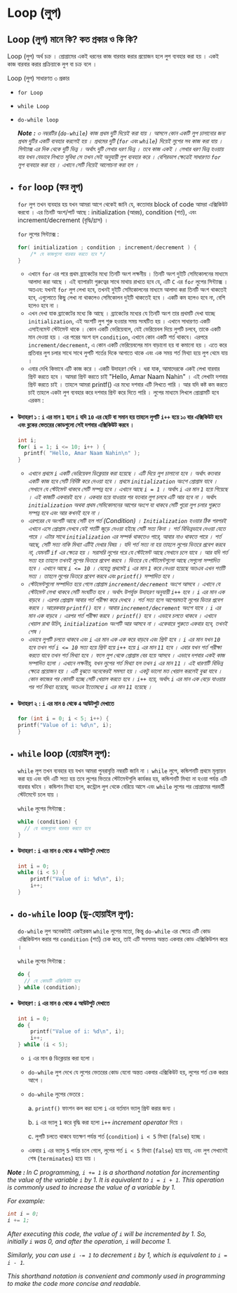 # Loop (লুপ)

## Loop (লুপ) মানে কি? কত প্রকার ও কি কি?

Loop (লুপ) অর্থ চক্র । প্রোগ্রামের একই ধরনের কাজ বারবার করার প্রয়োজন হলে লুপ ব্যবহার করা হয় । একই কাজ বারবার করার প্রক্রিয়াকে লুপ বা চক্র বলে ।

Loop (লুপ) সাধারণত ৩ প্রকার

- `for Loop`
- `while Loop`
- `do-while loop`

  <i><b>Note :</b> ৩ নম্বরটির (`do-while`) কাজ প্রথম দুটি দিয়েই করা যায় । আসলে কোন একটি লুপ চালানোর জন্য প্রথম দুটির একটি ব্যবহার করলেই হয় । প্রথমের দুটি (`for` এবং `while`) দিয়েই লুপের সব কাজ করা যায় । সিন্ট্যাক্স এর দিক থেকে দুটি ভিন্ন । অর্থাৎ দুটি লেখার ধরণ ভিন্ন । তবে কাজ একই । লেখার ধরণ ভিন্ন হওয়ায় যার যখন যেভাবে লিখতে সুবিধা সে তখন সেই অনুযায়ী লুপ ব্যবহার করে । বেশিরভাগ ক্ষেত্রেই সাধারণত `for` লুপ ব্যবহার করা হয় । এখানে সেটি নিয়েই আলোচনা করা হল ।</i>

- ## `for` loop (ফর লুপ)

  `for` লুপ তখন ব্যবহার হয় যখন আমরা আগে থেকেই জানি যে, কতোবার block of code আমরা এক্সিকিউট করবো । এর তিনটি অংশ/পার্ট আছে : initialization (আরম্ভ), condition (শর্ত), এবং increment/decrement (বৃদ্ধি/হ্রাস) ।

  `for` লুপের সিন্ট্যাক্স :

  ```c
  for( initialization ; condition ; increment/decrement ) {
      /* যে কাজগুলো বারবার করতে হবে */
  }
  ```

  - এখানে `for` এর পরে প্রথম ব্র্যাকেটের মধ্যে তিনটি অংশ লক্ষনীয় । তিনটি অংশ দুইটি সেমিকোলনের মাধ্যমে আলাদা করা আছে । এই ব্যাপারটা গুরুত্বের সাথে মাথায় রাখতে হবে যে, এটি `C` এর `for` লুপের সিন্ট্যাক্স । অতএব: যখনই `for` লুপ লেখা হবে, তখনই দুইটি সেমিকোলনের মাধ্যমে আলাদা করা তিনটি অংশ থাকতেই হবে, এগুলোতে কিছু লেখা না থাকলেও সেমিকোলন দুইটি থাকতেই হবে । একটি কম হলেও হবে না, বেশি হলেও হবে না ।
  - এখন দেখা যাক ব্র্যাকেটের মধ্যে কি আছে । ব্র্যাকেটের মধ্যের যে তিনটি অংশ তার প্রথমটি দেখা যাচ্ছে `initialization`, এই অংশটি লুপ শুরু হওয়ার সময় সংঘটিত হয় । এখানে সাধারণত একটি এসাইনমেন্ট স্টেটমেন্ট থাকে । কোন একটি ভেরিয়েবলে, যেই ভেরিয়েবল দিয়ে লুপটি চলবে, তাকে একটি মান দেওয়া হয় । এর পরের অংশ হল `condition`, এখানে কোন একটি শর্ত থাকবে। এরপরে `increment/decrement`, এ কোন একটি ভেরিয়েবলের মান বাড়ানো হয় বা কমানো হয় । এতে করে প্রতিবার লুপ চলার সাথে সাথে লুপটি শর্তের দিকে আগাতে থাকে এবং এক সময় শর্ত মিথ্যা হয়ে লুপ থেমে যায় ।
  - এবার দেখি কিভাবে এটি কাজ করে । একটি উদাহরণ দেখি । ধরা যাক, আমাদেরকে একই লেখা বারবার প্রিন্ট করতে হবে । আমরা প্রিন্ট করতে চাই "Hello, Amar Naam Nahin" । এই লেখাটা দশবার প্রিন্ট করতে চাই । তাহলে আমরা printf() এর মধ্যে দশবার এটি লিখতে পারি । আর যদি কষ্ট কম করতে চাই তাহলে একটা লুপ ব্যবহার করে দশবার প্রিন্ট করে দিতে পারি । লুপের মাধ্যমে লিখলে প্রোগ্রামটি হবে এরকম :

- #### উদাহরণ ১ : `i` এর মান `1` হলে `i` যদি `10` এর ছোট বা সমান হয় তাহলে লুপটি `i++` হয়ে ১০ বার এক্সিকিউট হবে এবং ব্লকের ভেতরের কোডগুলো সেই দশবার এক্সিকিউট করবে ।

  ```c
  int i;
  for( i = 1; i <= 10; i++ ) {
    printf( "Hello, Amar Naam Nahin\n" );
  }
  ```

  - <i>এখানে প্রথমে `i` একটি ভেরিয়েবল ডিক্লেয়ার করা হয়েছে । এটি দিয়ে লুপ চালানো হবে । অর্থাৎ কতবার একটি কাজ হবে সেটি নির্দিষ্ট করে দেওয়া হবে । প্রথমে `initialization` অংশে প্রোগ্রাম যাবে । সেখানে যে স্টেটমেন্ট থাকবে সেটি সম্পন্ন হবে । এখানে আছে `i = 1` । অর্থাৎ `i` এর মান `1` হয়ে গিয়েছে । এই কাজটি একবারই হবে । একবার হয়ে যাওয়ার পর যতবার লুপ চলবে এটি আর হবে না । অর্থাৎ `initialization` অথবা প্রথম সেমিকোলনের আগের অংশে যা থাকবে সেটি পুরো লুপ চলার শুরুতে সম্পন্ন হবে এবং আর কখনই হবে না ।</i>
  - <i>এরপরের যে অংশটি আছে সেটি হল শর্ত (Condition) । `Initialization` হওয়ার ঠিক পরপরই এখানে এসে প্রোগ্রাম দেখবে যেই শর্তটি জুড়ে দেওয়া হইছে সেটি সত্য কিনা । শর্ত বিভিন্নভাবে দেওয়া যেতে পারে । এটার সাথে `initialization` এর সম্পর্ক থাকতেও পারে, আবার নাও থাকতে পারে । শর্ত আছে, সেটি সত্য নাকি মিথ্যা এটিই দেখার বিষয় । যদি শর্ত সত্য না হয় তাহলে লুপের ভিতরে প্রবেশ করবে না, যেমনটি `if` এর ক্ষেত্রে হয় । সরাসরি লুপের পরে যে স্টেটমেন্ট আছে সেখানে চলে যাবে । আর যদি শর্ত সত্য হয় তাহলে তখনই লুপের ভিতরে প্রবেশ করবে । ভিতরে যে স্টেটমেন্টগুলো আছে সেগুলো সম্পাদিত হবে । এখানে আছে `i <= 10` । যেহেতু প্রথমেই `i` এর মান `1` করে নেওয়া হয়েছে অতএব এখন শর্তটি সত্য । তাহলে লুপের ভিতরে প্রবেশ করবে এবং `printf()` সম্পাদিত হবে ।</i>
  - <i>স্টেটমেন্টগুলো সম্পাদিত হয়ে গেলে প্রোগ্রাম `increment/decrement` অংশে আসবে । এখানে যে স্টেটমেন্ট লেখা থাকবে সেটি সংঘটিত হবে । অর্থাৎ উপর্যুক্ত উদাহরণ অনুযায়ী `i++` হবে । `i` এর মান এক বাড়বে । এরপর প্রোগ্রাম আবার শর্ত পরীক্ষা করে দেখবে । শর্ত সত্য হলে আগেরমতই লুপের ভিতর প্রবেশ করবে । আরেকবার `printf()` হবে । আবার `increment/decrement` অংশে যাবে । `i` এর মান এক বাড়বে । এরপর শর্ত পরীক্ষা করবে । `printf()` হবে । এভাবে চলতে থাকবে । এখানে খেয়াল রাখা উচিৎ, `initialization` অংশটি আর আসবে না । একেবারে শুরুতে একবার হবে, তখনই শেষ ।</i>
  - <i>এভাবে লুপটি চলতে থাকবে এবং `i` এর মান এক এক করে বাড়বে এবং প্রিন্ট হবে । `i` এর মান যখন `10` হবে তখন শর্ত `i <= 10` সত্য হয়ে প্রিন্ট হয়ে `i++` হয়ে `i` এর মান `11` হবে । এবার যখন শর্ত পরীক্ষা করতে যাবে তখন শর্ত মিথ্যা হবে । ফলে লুপ থেকে প্রোগ্রাম বের হয়ে আসবে । এভাবে দশবার একই কাজ সম্পাদিত হলো । এখানে লক্ষনীয়, যখন লুপের শর্ত মিথ্যা হল তখন `i` এর মান `11` । এই ধারণাটি বিভিন্ন ক্ষেত্রে প্রয়োজন হয় । এটি বুঝতে অনেকেরই সমস্যা হয় । একটু ভালো মত খেয়াল করলেই বুঝা যাবে । কোন কাজের পর কোনটি হচ্ছে সেটি খেয়াল করতে হবে । `i++` হয়ে, অর্থাৎ `i` এর মান এক বেড়ে যাওয়ার পর শর্ত মিথ্যা হয়েছে, অতএব ইতোমধ্যে `i` এর মান `11` হয়েছে ।</i>

- #### উদাহরণ ২ : `i` এর মান `0` থেকে `4` আউটপুট দেখাতে

  ```c
  for (int i = 0; i < 5; i++) {
  printf("Value of i: %d\n", i);
  }
  ```

- ## `while` loop (হোয়াইল লুপ):

  `while` লুপ তখন ব্যবহার হয় যখন আমরা পুনরাবৃত্তি নম্বরটি জানি না । `while` লুপে, কন্ডিশনটি প্রথমে মূল্যায়ন করা হয় এবং যদি এটি সত্য হয় তবে লুপের ভিতরে স্টেটমেন্টগুলি কার্যকর হয়, কন্ডিশনটি মিথ্যা না হওয়া পর্যন্ত এটি বারবার ঘটবে । কন্ডিশন মিথ্যা হলে, কন্ট্রোল লুপ থেকে বেরিয়ে আসে এবং `while` লুপের পর প্রোগ্রামের পরবর্তী স্টেটমেন্টে চলে যায় ।

  `while` লুপের সিন্ট্যাক্স :

  ```c
  while (condition) {
    // যে কাজগুলো বারবার করতে হবে
  }

  ```

- #### উদাহরণ : `i` এর মান `0` থেকে `4` আউটপুট দেখাতে

  ```c
  int i = 0;
  while (i < 5) {
      printf("Value of i: %d\n", i);
      i++;
  }
  ```

- ## `do-while` loop (ডু-হোয়াইল লুপ):

  `do-while` লুপ অনেকটাই একইরকম `while` লুপের মতো, কিন্তু `do-while` এর ক্ষেত্রে এটি কোড এক্সিকিউশন করার পর `condition` (শর্ত) চেক করে, তাই এটি সবসময় অন্তত একবার কোড এক্সিকিউশন করে ।

  `while` লুপের সিন্ট্যাক্স :

  ```c
  do {
    // যে কোডটি এক্সিকিউট হবে
  } while (condition);
  ```

- #### উদাহরণ : `i` এর মান `0` থেকে `4` আউটপুট দেখাতে

  ```c
  int i = 0;
  do {
      printf("Value of i: %d\n", i);
      i++;
  } while (i < 5);
  ```

  - `i` এর মান `0` ডিক্লেয়ার করা হলো ।
  - `do-while` লুপ দেখে যে লুপের ভেতরের কোড যেনো অন্তত একবার এক্সিকিউট হয়, লুপের শর্ত চেক করার আগে ।
  - `do-while` লুপের ভেতরে :

    a. `printf()` ফাংশন কল করা হলো `i` এর বর্তমান ভ্যালু প্রিন্ট করার জন্য ।

    b. `i` এর ভ্যালু `1` করে বৃদ্ধি করা হলো `i++` <i>increment operator</i> দিয়ে ।

    c. লুপটি চলতে থাকবে যতক্ষণ পর্যন্ত শর্ত (`condition`) `i < 5` মিথ্যা (`false`) হচ্ছে ।

  - একবার `i` এর ভ্যালু `5` পর্যন্ত চলে গেলে, লুপের শর্ত `i < 5` মিথ্যা (`false`) হয়ে যায়, এবং লুপ সেখানেই শেষ (`terminates`) হয়ে যায় ।

<i><b>Note : </b>In C programming, `i += 1` is a shorthand notation for incrementing the value of the variable `i` by 1. It is equivalent to `i = i + 1`. This operation is commonly used to increase the value of a variable by 1.

For example:

```c
int i = 0;
i += 1;
```

After executing this code, the value of `i` will be incremented by 1. So, initially `i` was 0, and after the operation, `i` will become 1.

Similarly, you can use `i -= 1` to decrement `i` by 1, which is equivalent to `i = i - 1`.

This shorthand notation is convenient and commonly used in programming to make the code more concise and readable.</i>
